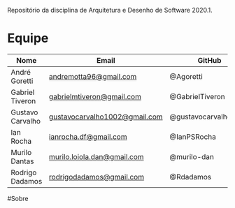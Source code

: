   Repositório da disciplina de Arquitetura e Desenho de Software 2020.1.

# Equipe

| Nome |	Email |	GitHub |
| ---- | ------ | ------ |
| André Goretti |	andremotta96@gmail.com |	@Agoretti |
| Gabriel Tiveron |	gabrielmtiveron@gmail.com |	@GabrielTiveron |
| Gustavo Carvalho |	gustavocarvalho1002@gmail.com |	@gustavocarvalho1002 |
| Ian Rocha |	ianrocha.df@gmail.com |	@IanPSRocha |
| Murilo Dantas |	murilo.loiola.dan@gmail.com |	@murilo-dan |
| Rodrigo Dadamos |	rodrigodadamos@gmail.com |	@Rdadamos |

#Sobre
